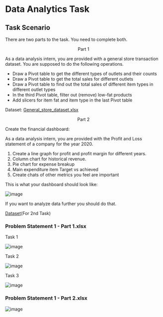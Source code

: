 # Data Analytics Task

## Task Scenario

There are two parts to the task. You need to complete both.
<p align="center"> 
Part 1
</p>
As a data analysis intern, you are provided with a general store transaction dataset. You are supposed to do the following operations.

- Draw a Pivot table to get the different types of outlets and their counts
- Draw a Pivot table to get the total sales for different outlets
- Draw a Pivot table to find out the total sales of different item types in different outlet types
- In the third Pivot table, filter out (remove) low-fat products 
- Add slicers for item fat and item type in the last Pivot table

Dataset: [General_store_dataset.xlsx](https://docs.google.com/spreadsheets/d/1tCGKSbCRXgh8ElkvC_7iNJeMw53atXiP/edit?usp=sharing&ouid=106115340208586563833&rtpof=true&sd=true)
<p align="center"> 
Part 2
</p>

Create the financial dashboard:

As a data analysis intern, you are provided with the Profit and Loss statement of a company for the year 2020.

1. Create a line graph for profit and profit margin for different years.
2. Column chart for historical revenue. 
3. Pie chart for expense breakup
4. Main expenditure item Target vs achieved
5. Create chats of other metrics you feel are important

This is what your dashboard should look like:

![image](https://user-images.githubusercontent.com/86974424/172681202-7e15f111-cd67-48c7-88de-61cc3a897247.png)

If you want to analyze data further you should do that.

[Dataset](https://docs.google.com/spreadsheets/d/1PHoXC4VvkghGKLZtvCknkYfUt85232Lj/edit?usp=sharing&ouid=106115340208586563833&rtpof=true&sd=true)(For 2nd Task)

### Problem Statement 1 - Part 1.xlsx

Task 1

![image](https://user-images.githubusercontent.com/86974424/172781817-d3bac51d-db5d-41de-b563-7f59ecafe41d.png)

Task 2

![image](https://user-images.githubusercontent.com/86974424/172781869-677bcb8a-9a6e-4278-8be0-95083fb421a8.png)

Task 3

![image](https://user-images.githubusercontent.com/86974424/172781935-3766e304-8128-4f43-b703-aa0fc134ad55.png)

### Problem Statement 1 - Part 2.xlsx

![image](https://user-images.githubusercontent.com/86974424/172782102-b93ff8ca-f9a1-4cbb-b338-06872b2b6729.png)
